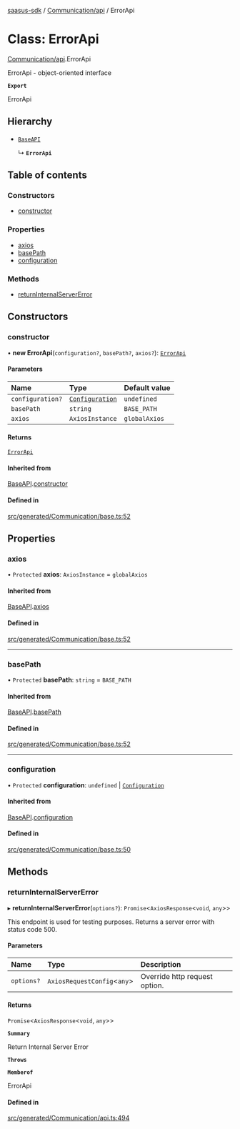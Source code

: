 [saasus-sdk](../README.md) / [Communication/api](../modules/Communication_api.md) / ErrorApi

# Class: ErrorApi

[Communication/api](../modules/Communication_api.md).ErrorApi

ErrorApi - object-oriented interface

**`Export`**

ErrorApi

## Hierarchy

- [`BaseAPI`](Communication_base.BaseAPI.md)

  ↳ **`ErrorApi`**

## Table of contents

### Constructors

- [constructor](Communication_api.ErrorApi.md#constructor)

### Properties

- [axios](Communication_api.ErrorApi.md#axios)
- [basePath](Communication_api.ErrorApi.md#basepath)
- [configuration](Communication_api.ErrorApi.md#configuration)

### Methods

- [returnInternalServerError](Communication_api.ErrorApi.md#returninternalservererror)

## Constructors

### constructor

• **new ErrorApi**(`configuration?`, `basePath?`, `axios?`): [`ErrorApi`](Communication_api.ErrorApi.md)

#### Parameters

| Name | Type | Default value |
| :------ | :------ | :------ |
| `configuration?` | [`Configuration`](Communication_configuration.Configuration.md) | `undefined` |
| `basePath` | `string` | `BASE_PATH` |
| `axios` | `AxiosInstance` | `globalAxios` |

#### Returns

[`ErrorApi`](Communication_api.ErrorApi.md)

#### Inherited from

[BaseAPI](Communication_base.BaseAPI.md).[constructor](Communication_base.BaseAPI.md#constructor)

#### Defined in

[src/generated/Communication/base.ts:52](https://github.com/saasus-platform/saasus-sdk-javascript/blob/c6c266c/src/generated/Communication/base.ts#L52)

## Properties

### axios

• `Protected` **axios**: `AxiosInstance` = `globalAxios`

#### Inherited from

[BaseAPI](Communication_base.BaseAPI.md).[axios](Communication_base.BaseAPI.md#axios)

#### Defined in

[src/generated/Communication/base.ts:52](https://github.com/saasus-platform/saasus-sdk-javascript/blob/c6c266c/src/generated/Communication/base.ts#L52)

___

### basePath

• `Protected` **basePath**: `string` = `BASE_PATH`

#### Inherited from

[BaseAPI](Communication_base.BaseAPI.md).[basePath](Communication_base.BaseAPI.md#basepath)

#### Defined in

[src/generated/Communication/base.ts:52](https://github.com/saasus-platform/saasus-sdk-javascript/blob/c6c266c/src/generated/Communication/base.ts#L52)

___

### configuration

• `Protected` **configuration**: `undefined` \| [`Configuration`](Communication_configuration.Configuration.md)

#### Inherited from

[BaseAPI](Communication_base.BaseAPI.md).[configuration](Communication_base.BaseAPI.md#configuration)

#### Defined in

[src/generated/Communication/base.ts:50](https://github.com/saasus-platform/saasus-sdk-javascript/blob/c6c266c/src/generated/Communication/base.ts#L50)

## Methods

### returnInternalServerError

▸ **returnInternalServerError**(`options?`): `Promise`\<`AxiosResponse`\<`void`, `any`\>\>

This endpoint is used for testing purposes. Returns a server error with status code 500.

#### Parameters

| Name | Type | Description |
| :------ | :------ | :------ |
| `options?` | `AxiosRequestConfig`\<`any`\> | Override http request option. |

#### Returns

`Promise`\<`AxiosResponse`\<`void`, `any`\>\>

**`Summary`**

Return Internal Server Error

**`Throws`**

**`Memberof`**

ErrorApi

#### Defined in

[src/generated/Communication/api.ts:494](https://github.com/saasus-platform/saasus-sdk-javascript/blob/c6c266c/src/generated/Communication/api.ts#L494)
